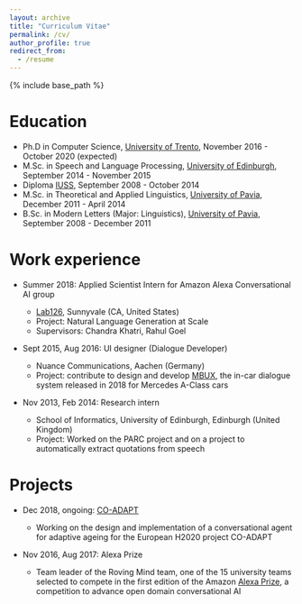 ```yaml
---
layout: archive
title: "Curriculum Vitae"
permalink: /cv/
author_profile: true
redirect_from:
  - /resume
---
```


{% include base_path %}


Education
======
* Ph.D in Computer Science, [University of Trento](https://www.disi.unitn.it/, "DISI UNITN"), November 2016 - October 2020 (expected)
* M.Sc. in Speech and Language Processing, [University of Edinburgh](https://www.ed.ac.uk/ "University of Edinburgh"), September 2014 - November 2015
* Diploma [IUSS](http://www.iusspavia.it/university-school-for-advanced-studies "IUSS"), September 2008 - October 2014
* M.Sc. in Theoretical and Applied Linguistics, [University of Pavia](http://wcm-3.unipv.it/site/en/home.html), December 2011 - April 2014
* B.Sc. in Modern Letters (Major: Linguistics), [University of Pavia](http://wcm-3.unipv.it/site/en/home.html), September 2008 - December 2011

Work experience
======
* Summer 2018: Applied Scientist Intern for Amazon Alexa Conversational AI group
  * [Lab126](https://www.amazon.jobs/en-gb/teams/lab126 "Lab126"), Sunnyvale (CA, United States)
  * Project: Natural Language Generation at Scale
  * Supervisors: Chandra Khatri, Rahul Goel

* Sept 2015, Aug 2016: UI designer (Dialogue Developer)
  * Nuance Communications, Aachen (Germany)
  * Project: contribute to design and develop [MBUX](https://www.mercedes-benz.com/en/mercedes-benz/innovation/mbux-mercedes-benz-user-experience-revolution-in-the-cockpit/ "MBUX"), the in-car dialogue system released in 2018 for Mercedes A-Class cars
  
* Nov 2013, Feb 2014: Research intern 
  * School of Informatics, University of Edinburgh, Edinburgh (United Kingdom)
  * Project: Worked on the PARC project and on a project to automatically extract quotations from speech
  
Projects
======
* Dec 2018, ongoing: [CO-ADAPT](https://cordis.europa.eu/project/rcn/220368/factsheet/en "COADAPT")
  * Working on the design and implementation of a conversational agent for adaptive ageing for the European H2020 project CO-ADAPT

* Nov 2016, Aug 2017: Alexa Prize
  * Team leader of the Roving Mind team, one of the 15 university teams selected to compete in the first edition of the Amazon [Alexa Prize](https://developer.amazon.com/alexaprize "Alexa Prize"), a competition to advance open domain conversational AI 
  

